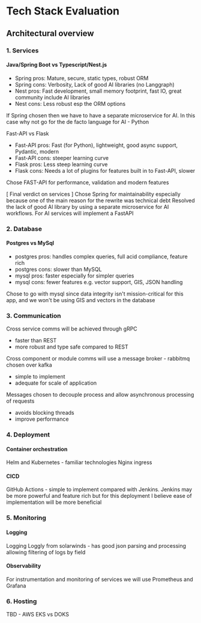 # Tech Stack Evaluation

## Architectural overview

### 1. Services

#### Java/Spring Boot vs Typescript/Nest.js

* Spring pros: Mature, secure, static types, robust ORM
* Spring cons: Verbosity, Lack of good AI libraries (no Langgraph)
* Nest pros: Fast development, small memory footprint, fast IO, great community include AI libraries
* Nest cons: Less robust esp the ORM options

If Spring chosen then we have to have a separate microservice for AI. In this case why not go for the de facto
language for AI - Python

Fast-API vs Flask

* Fast-API pros: Fast (for Python), lightweight, good async support, Pydantic, modern
* Fast-API cons: steeper learning curve
* Flask pros: Less steep learning curve
* Flask cons: Needs a lot of plugins for features built in to Fast-API, slower

Chose FAST-API for performance, validation and modern features

[ Final verdict on services ]
Chose Spring for maintainability especially because one of the main reason for the rewrite was technical debt
Resolved the lack of good AI library by using a separate microservice for AI workflows. For AI services will implement
a FastAPI

### 2. Database

#### Postgres vs MySql

* postgres pros: handles complex queries, full acid compliance, feature rich
* postgres cons: slower than MySQL 
* mysql pros: faster especially for simpler queries
* mysql cons: fewer features e.g. vector support, GIS, JSON handling

Chose to go with mysql since data integrity isn't mission-critical for this app, and we won't be using GIS and vectors in the database

### 3. Communication

Cross service comms will be achieved through gRPC
* faster than REST
* more robust and type safe compared to REST

Cross component or module comms will use a message broker - rabbitmq chosen over kafka
* simple to implement
* adequate for scale of application

Messages chosen to decouple process and allow asynchronous processing of requests
* avoids blocking threads
* improve performance

### 4. Deployment

#### Container orchestration
Helm and Kubernetes - familiar technologies
Nginx ingress

#### CICD
GitHub Actions - simple to implement compared with Jenkins. Jenkins may be more powerful and feature rich but for this
deployment I believe ease of implementation will be more beneficial

### 5. Monitoring

#### Logging
Logging Loggly from solarwinds - has good json parsing and processing allowing filtering of logs by field

#### Observability
For instrumentation and monitoring of services we will use Prometheus and Grafana

### 6. Hosting

TBD - AWS EKS vs DOKS